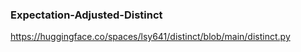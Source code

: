 ### Expectation-Adjusted-Distinct


https://huggingface.co/spaces/lsy641/distinct/blob/main/distinct.py
